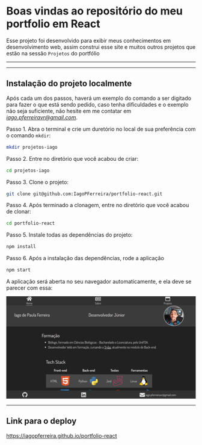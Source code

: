 # Boas vindas ao repositório do meu portfolio em React

Esse projeto foi desenvolvido para exibir meus conhecimentos em desenvolvimento web, assim construi esse site e muitos outros projetos que estão na sessão `Projetos` do portfólio

---

<!-- ## Preview do projeto

![preview](./images/preview.gif) -->

---

## Instalação do projeto localmente

Após cada um dos passos, haverá um exemplo do comando a ser digitado para fazer o que está sendo pedido, caso tenha dificuldades e o exemplo não seja suficiente, não hesite em me contatar em *iago.pferreiravr@gmail.com*.

Passo 1. Abra o terminal e crie um duretório no local de sua preferência com o comando `mkdir`:

~~~bash
mkdir projetos-iago
~~~

Passo 2. Entre no diretório que você acabou de criar:

~~~bash
cd projetos-iago
~~~

Passo 3. Clone o projeto:

~~~bash
git clone git@github.com:IagoPFerreira/portfolio-react.git
~~~

Passo 4. Após terminado a clonagem, entre no diretório que você acabou de clonar:

~~~bash
cd portfolio-react
~~~

Passo 5. Instale todas as dependências do projeto:

~~~bash
npm install
~~~

Passo 6. Após a instalação das dependências, rode a aplicação

~~~bash
npm start
~~~

A aplicação será aberta no seu navegador automaticamente, e ela deve se parecer com essa:

![preview](./portfolio-react.png)

---

## Link para o deploy

<https://iagopferreira.github.io/portfolio-react>
